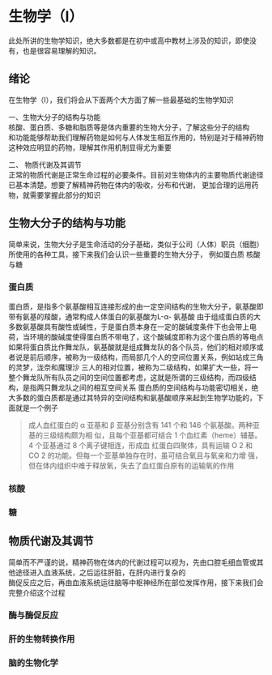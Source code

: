 # 生物学（Ⅰ）

此处所讲的生物学知识，绝大多数都是在初中或高中教材上涉及的知识，即使没有，也是很容易理解的知识。

## 绪论
在生物学（Ⅰ），我们将会从下面两个大方面了解一些最基础的生物学知识

一、生物大分子的结构与功能  
核酸、蛋白质、多糖和脂质等是体内重要的生物大分子，了解这些分子的结构    
和功能能够帮助我们理解药物是如何与人体发生相互作用的，特别是对于精神药物这种效应明显的药物，理解其作用机制显得尤为重要  

二、 物质代谢及其调节  
正常的物质代谢是正常生命过程的必要条件。目前对生物体内的主要物质代谢途径已基本清楚。想要了解精神药物在体内的吸收，分布和代谢，
更加合理的运用药物，就需要掌握此部分的知识  

## 生物大分子的结构与功能

简单来说，生物大分子是生命活动的分子基础，类似于公司（人体）职员（细胞）所使用的各种工具，接下来我们会认识一些重要的生物大分子，
例如蛋白质 核酸与糖

### 蛋白质

蛋白质，是指多个氨基酸相互连接形成的由一定空间结构的生物大分子，氨基酸即带有氨基的羧酸，通常构成人体蛋白的氨基酸为L-α- 氨基酸
由于组成蛋白质的大多数氨基酸具有酸性或碱性，于是蛋白质本身在一定的酸碱度条件下也会带上电荷，当环境的酸碱度使得蛋白质不带电了，这个酸碱度即称为这个蛋白质的等电点
如果将蛋白质比作舞龙队，氨基酸就是组成舞龙队的各个队员，他们的相对顺序或者说是前后顺序，被称为一级结构，而局部几个人的空间位置关系，例如站成三角的灵梦，泷奈和魔理沙
三人的相对位置，被称为二级结构，如果扩大一些，将一整个舞龙队所有队员之间的空间位置都考虑，这就是所谓的三级结构，而四级结构，是指两只舞龙队之间的相互空间关系
蛋白质的空间结构与功能密切相关，绝大多数的蛋白质都是通过其特异的空间结构和氨基酸顺序来起到生物学功能的，下面就是一个例子

> 成人血红蛋白的 α 亚基和 β 亚基分别含有 141 个和 146 个氨基酸。两种亚基的三级结构颇为相
似，且每个亚基都可结合 1 个血红素（heme）辅基。4 个亚基通过 8 个离子键相连，形成血
红蛋白四聚体，具有运输 O 2 和 CO 2 的功能。但每一个亚基单独存在时，虽可结合氧且与氧亲和力增
强，但在体内组织中难于释放氧，失去了血红蛋白原有的运输氧的作用

<!-- 蛋白质可以通过茚三酮反应 双缩脲反应鉴别
(不要把生物书上面的东西全写上去阿喂)
-->
### 核酸

### 糖

## 物质代谢及其调节

简单而不严谨的说，精神药物在体内的代谢过程可以视为，先由口腔毛细血管或其他途径进入血液系统，之后运往肝脏，在肝内进行复杂的  
酶促反应之后，再由血液系统运往脑等中枢神经所在部位发挥作用，接下来我们会完整介绍这个过程

### 酶与酶促反应

### 肝的生物转换作用

### 脑的生物化学







